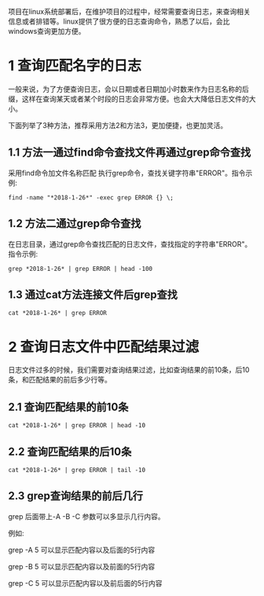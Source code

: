 <div class="jumbotron">
<p>项目在linux系统部署后，在维护项目的过程中，经常需要查询日志，来查询相关信息或者排错等。linux提供了很方便的日志查询命令，熟悉了以后，会比windows查询更加方便。
</p>
</div>

1 查询匹配名字的日志
===

一般来说，为了方便查询日志，会以日期或者日期加小时数来作为日志名称的后缀，这样在查询某天或者某个时段的日志会非常方便。也会大大降低日志文件的大小。

下面列举了3种方法，推荐采用方法2和方法3，更加便捷，也更加灵活。

1.1 方法一通过find命令查找文件再通过grep命令查找
---

采用find命令加文件名称匹配 执行grep命令，查找关键字符串"ERROR"。指令示例:

```
find -name "*2018-1-26*" -exec grep ERROR {} \;
```

1.2 方法二通过grep命令查找
---

在日志目录，通过grep命令查找匹配的日志文件，查找指定的字符串"ERROR"。指令示例:

```
grep *2018-1-26* | grep ERROR | head -100
```

1.3 通过cat方法连接文件后grep查找
---

```
cat *2018-1-26* | grep ERROR
```

2 查询日志文件中匹配结果过滤
===

日志文件过多的时候，我们需要对查询结果过滤，比如查询结果的前10条，后10条，和匹配结果的前后多少行等。

2.1 查询匹配结果的前10条
---

```
cat *2018-1-26* | grep ERROR | head -10
```

2.2 查询匹配结果的后10条
---

```
cat *2018-1-26* | grep ERROR | tail -10
```

2.3 grep查询结果的前后几行
---

grep 后面带上-A -B -C 参数可以多显示几行内容。

例如:

grep -A 5 可以显示匹配内容以及后面的5行内容 

grep -B 5 可以显示匹配内容以及前面的5行内容

grep -C 5 可以显示匹配内容以及前后面的5行内容